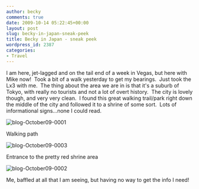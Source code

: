 ```yaml
---
author: becky
comments: true
date: 2009-10-14 05:22:45+00:00
layout: post
slug: becky-in-japan-sneak-peek
title: Becky in Japan - sneak peek
wordpress_id: 2387
categories:
- Travel
---
```


I am here, jet-lagged and on the tail end of a week in Vegas, but here with Mike now!  Took a bit of a walk yesterday to get my bearings.  Just took the Lx3 with me.  The thing about the area we are in is that it's a suburb of Tokyo, with really no tourists and not a lot of overt history.  The city is lovely though, and very very clean.  I found this great walking trail/park right down the middle of the city and followed it to a shrine of some sort.  Lots of informational signs...none I could read.




![blog-October09-0001](http://beta.beckyjenson.com/wp-content/uploads/2009/10/blog-October09-00011.jpg)




Walking path




![blog-October09-0003](http://beta.beckyjenson.com/wp-content/uploads/2009/10/blog-October09-00031.jpg)




Entrance to the pretty red shrine area




![blog-October09-0002](http://beta.beckyjenson.com/wp-content/uploads/2009/10/blog-October09-00022.jpg)




Me, baffled at all that I am seeing, but having no way to get the info I need!




 
